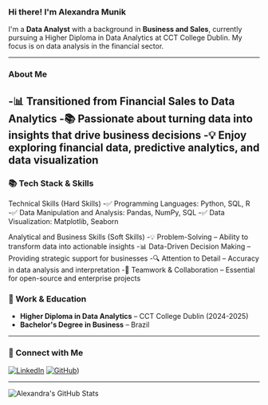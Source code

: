 ### Hi there! I'm Alexandra Munik

I'm a **Data Analyst** with a background in **Business and Sales**, currently pursuing a Higher Diploma in Data Analytics at CCT College Dublin. My focus is on data analysis in the financial sector.

---

### About Me

-📊 Transitioned from Financial Sales to Data Analytics
-📚 Passionate about turning data into insights that drive business decisions
-💡 Enjoy exploring financial data, predictive analytics, and data visualization
---

### 📚 Tech Stack & Skills

Technical Skills (Hard Skills)
-✅ Programming Languages: Python, SQL, R
-✅ Data Manipulation and Analysis: Pandas, NumPy, SQL
-✅ Data Visualization: Matplotlib, Seaborn


Analytical and Business Skills (Soft Skills)
-💡 Problem-Solving – Ability to transform data into actionable insights
-📊 Data-Driven Decision Making – Providing strategic support for businesses
-🔍 Attention to Detail – Accuracy in data analysis and interpretation
-🤝 Teamwork & Collaboration – Essential for open-source and enterprise projects


### 💼 Work & Education
- **Higher Diploma in Data Analytics** – CCT College Dublin (2024-2025)
- **Bachelor's Degree in Business** – Brazil

---

### 👤 Connect with Me
[![LinkedIn](https://img.shields.io/badge/LinkedIn-0077B5?style=for-the-badge&logo=linkedin&logoColor=white)](www.linkedin.com/in/alexandra-silva-33b464103)
[![GitHub](https://img.shields.io/badge/GitHub-181717?style=for-the-badge&logo=github&logoColor=white)](https://github.com/alexandramuniksilva))

---

![Alexandra's GitHub Stats](https://github-readme-stats.vercel.app/api?username=alexandramuniksilva&show_icons=true&theme=radical)
